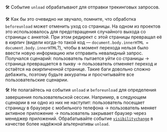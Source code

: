 🛠 Событие `unload` обрабатывают для отправки трекинговых запросов.

🛠 Как бы это очевидно ни звучало, помните, что обработка `beforeunload` может отменить уход со страницы. На одном из проектов это использовалось для предотвращения случайного выхода со страницы с анкетой. При этом редирект с этой страницы превращал её в _кирпич_ (видели когда-то такой код — `document.body.innerHTML = document.body.innerHTML`?), чтобы в момент перехода нельзя было ввести новую информацию или отправить невалидный запрос. Получался сценарий: пользователь пытается уйти со страницы -> страница превращается в тыкву -> пользователь отменяет переход и остаётся на <!-- yaspeller ignore:start -->_окирпиченной_<!-- yaspeller ignore:end --> странице. Такие баги довольно сложно <!-- yaspeller ignore:start -->дебажить<!-- yaspeller ignore:end -->, поэтому будьте аккуратны и просчитывайте все пользовательские сценарии.

🛠 Не полагайтесь на события `unload` и `beforeunload` для определения завершения пользовательской сессии. Например, в следующем сценарии в ни одно из них не наступит: пользователь посещает страницу в браузере с мобильного телефона -> пользователь меняет активное приложение -> пользователь закрывает браузер через менеджер приложений. Обрабатывайте событие [`visibilitychange`](https://w3c.github.io/page-visibility/#dom-document-onvisibilitychange) в качестве более надёжной альтернативы `unload`.
